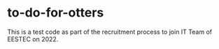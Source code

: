 # to-do-for-otters

This is a test code as part of the recruitment process to join IT Team of EESTEC on 2022.
